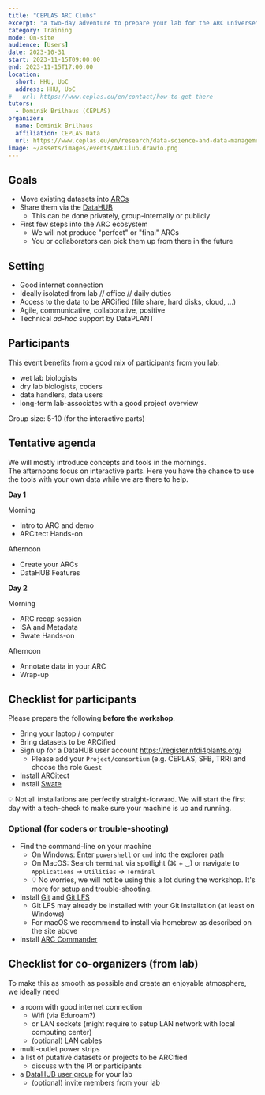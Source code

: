 ```yaml
---
title: "CEPLAS ARC Clubs"
excerpt: "a two-day adventure to prepare your lab for the ARC universe"
category: Training
mode: On-site
audience: [Users]
date: 2023-10-31
start: 2023-11-15T09:00:00
end: 2023-11-15T17:00:00
location:
  short: HHU, UoC
  address: HHU, UoC
#   url: https://www.ceplas.eu/en/contact/how-to-get-there
tutors:
  - Dominik Brilhaus (CEPLAS)
organizer:
  name: Dominik Brilhaus
  affiliation: CEPLAS Data
  url: https://www.ceplas.eu/en/research/data-science-and-data-management
image: ~/assets/images/events/ARCClub.drawio.png
---
```



## Goals

- Move existing datasets into [ARCs](./../../../implementation/AnnotatedResearchContext.html)
- Share them via the [DataHUB](./../../../implementation/DataHub.html)
  - This can be done privately, group-internally or publicly
- First few steps into the ARC ecosystem
  - We will not produce "perfect" or "final" ARCs
  - You or collaborators can pick them up from there in the future

## Setting

- Good internet connection
- Ideally isolated from lab // office // daily duties
- Access to the data to be ARCified (file share, hard disks, cloud, ...)
- Agile, communicative, collaborative, positive
- Technical *ad-hoc* support by DataPLANT

## Participants

This event benefits from a good mix of participants from you lab:

- wet lab biologists
- dry lab biologists, coders
- data handlers, data users
- long-term lab-associates with a good project overview

Group size: 5-10 (for the interactive parts)

## Tentative agenda

We will mostly introduce concepts and tools in the mornings.  
The afternoons focus on interactive parts. Here you have the chance to use the tools with your own data while we are there to help. 

**Day 1**

Morning
- Intro to ARC and demo
- ARCitect Hands-on

Afternoon
- Create your ARCs
- DataHUB Features

**Day 2**

Morning
- ARC recap session
- ISA and Metadata
- Swate Hands-on

Afternoon
- Annotate data in your ARC
- Wrap-up

## Checklist for participants

Please prepare the following **before the workshop**.

- Bring your laptop / computer
- Bring datasets to be ARCified
- Sign up for a DataHUB user account https://register.nfdi4plants.org/
  - Please add your `Project/consortium` (e.g. CEPLAS, SFB, TRR) and choose the role `Guest`
- Install <a href="https://nfdi4plants.org/nfdi4plants.knowledgebase/docs/ARCitect-Manual/index.html" target="_blank">ARCitect</a>
- Install <a href="https://nfdi4plants.org/nfdi4plants.knowledgebase/docs/SwateManual/Docs01-Installing-Swate.html" target="_blank">Swate</a>

:bulb: Not all installations are perfectly straight-forward. We will start the first day with a tech-check to make sure your machine is up and running.

### Optional (for coders or trouble-shooting)

- Find the command-line on your machine
  - On Windows: Enter `powershell` or `cmd` into the explorer path
  - On MacOS: Search `terminal` via spotlight (&#8984; + &#9251;) or navigate to `Applications` -> `Utilities` -> `Terminal`
  - :bulb: No worries, we will not be using this a lot during the workshop. It's more for setup and trouble-shooting.
- Install <a href="https://git-scm.com/downloads" target="_blank">Git</a> and <a href="https://git-lfs.github.com/" target="_blank">Git LFS</a>
  - Git LFS may already be installed with your Git installation (at least on Windows)
  - For macOS we recommend to install via homebrew as described on the site above
- Install <a href="https://nfdi4plants.org/nfdi4plants.knowledgebase/docs/ArcCommanderManual/index-setup.html" target="_blank">ARC Commander</a>

## Checklist for co-organizers (from lab)

To make this as smooth as possible and create an enjoyable atmosphere, we ideally need

- a room with good internet connection
  - Wifi (via Eduroam?)
  - or LAN sockets (might require to setup LAN  network with local computing center)
  - (optional) LAN cables
- multi-outlet power strips
- a list of putative datasets or projects to be ARCified
  - discuss with the PI or participants
- a <a href="./../../../DataHUB-Manual/datahub-CreateGroup.html" target="_blank">DataHUB user group</a> for your lab
  - (optional) invite members from your lab
